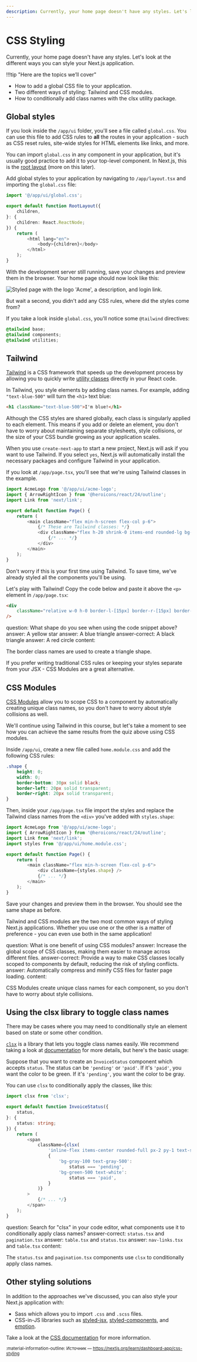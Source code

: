 ```yaml
---
description: Currently, your home page doesn't have any styles. Let's look at the different ways you can style your Next.js application.
---
```


# CSS Styling

Currently, your home page doesn't have any styles. Let's look at the different ways you can style your Next.js application.

!!!tip "Here are the topics we’ll cover"

-   How to add a global CSS file to your application.
-   Two different ways of styling: Tailwind and CSS modules.
-   How to conditionally add class names with the clsx utility package.

## Global styles

If you look inside the `/app/ui` folder, you'll see a file called `global.css`. You can use this file to add CSS rules to **all** the routes in your application - such as CSS reset rules, site-wide styles for HTML elements like links, and more.

You can import `global.css` in any component in your application, but it's usually good practice to add it to your top-level component. In Next.js, this is the [root layout](https://nextjs.org/docs/app/api-reference/file-conventions/layout#root-layouts) (more on this later).

Add global styles to your application by navigating to `/app/layout.tsx` and importing the `global.css` file:

```ts title="/app/layout.tsx" hl_lines="1"
import '@/app/ui/global.css';

export default function RootLayout({
    children,
}: {
    children: React.ReactNode;
}) {
    return (
        <html lang="en">
            <body>{children}</body>
        </html>
    );
}
```

With the development server still running, save your changes and preview them in the browser. Your home page should now look like this:

![Styled page with the logo 'Acme', a description, and login link.](home-page-with-tailwind.png)

But wait a second, you didn't add any CSS rules, where did the styles come from?

If you take a look inside `global.css`, you'll notice some `@tailwind` directives:

```css title="/app/ui/global.css"
@tailwind base;
@tailwind components;
@tailwind utilities;
```

## Tailwind

[Tailwind](https://tailwindcss.com/) is a CSS framework that speeds up the development process by allowing you to quickly write [utility classes](https://tailwindcss.com/docs/utility-first) directly in your React code.

In Tailwind, you style elements by adding class names. For example, adding `"text-blue-500"` will turn the `<h1>` text blue:

```html
<h1 className="text-blue-500">I'm blue!</h1>
```

Although the CSS styles are shared globally, each class is singularly applied to each element. This means if you add or delete an element, you don't have to worry about maintaining separate stylesheets, style collisions, or the size of your CSS bundle growing as your application scales.

When you use `create-next-app` to start a new project, Next.js will ask if you want to use Tailwind. If you select `yes`, Next.js will automatically install the necessary packages and configure Tailwind in your application.

If you look at `/app/page.tsx`, you'll see that we're using Tailwind classes in the example.

```ts title="/app/page.tsx"
import AcmeLogo from '@/app/ui/acme-logo';
import { ArrowRightIcon } from '@heroicons/react/24/outline';
import Link from 'next/link';

export default function Page() {
    return (
        <main className="flex min-h-screen flex-col p-6">
            {/* These are Tailwind classes: */}
            <div className="flex h-20 shrink-0 items-end rounded-lg bg-blue-500 p-4 md:h-52">
                {/* ... */}
            </div>
        </main>
    );
}
```

Don't worry if this is your first time using Tailwind. To save time, we've already styled all the components you'll be using.

Let's play with Tailwind! Copy the code below and paste it above the `<p>` element in `/app/page.tsx`:

```html title="/app/page.tsx"
<div
    className="relative w-0 h-0 border-l-[15px] border-r-[15px] border-b-[26px] border-l-transparent border-r-transparent border-b-black"
/>
```

<?quiz?>

question: What shape do you see when using the code snippet above?
answer: A yellow star
answer: A blue triangle
answer-correct: A black triangle
answer: A red circle
content:

<p>The border class names are used to create a triangle shape.</p>
<?/quiz?>

If you prefer writing traditional CSS rules or keeping your styles separate from your JSX - CSS Modules are a great alternative.

## CSS Modules

[CSS Modules](https://nextjs.org/docs/basic-features/built-in-css-support) allow you to scope CSS to a component by automatically creating unique class names, so you don't have to worry about style collisions as well.

We'll continue using Tailwind in this course, but let's take a moment to see how you can achieve the same results from the quiz above using CSS modules.

Inside `/app/ui`, create a new file called `home.module.css` and add the following CSS rules:

```css title="/app/ui/home.module.css"
.shape {
    height: 0;
    width: 0;
    border-bottom: 30px solid black;
    border-left: 20px solid transparent;
    border-right: 20px solid transparent;
}
```

Then, inside your `/app/page.tsx` file import the styles and replace the Tailwind class names from the `<div>` you've added with `styles.shape`:

```ts title="/app/page.tsx" hl_lines="4 9"
import AcmeLogo from '@/app/ui/acme-logo';
import { ArrowRightIcon } from '@heroicons/react/24/outline';
import Link from 'next/link';
import styles from '@/app/ui/home.module.css';

export default function Page() {
    return (
        <main className="flex min-h-screen flex-col p-6">
            <div className={styles.shape} />
            {/* ... */}
        </main>
    );
}
```

Save your changes and preview them in the browser. You should see the same shape as before.

Tailwind and CSS modules are the two most common ways of styling Next.js applications. Whether you use one or the other is a matter of preference - you can even use both in the same application!

<?quiz?>

question: What is one benefit of using CSS modules?
answer: Increase the global scope of CSS classes, making them easier to manage across different files.
answer-correct: Provide a way to make CSS classes locally scoped to components by default, reducing the risk of styling conflicts.
answer: Automatically compress and minify CSS files for faster page loading.
content:

<p>CSS Modules create unique class names for each component, so you don't have to worry about style collisions.</p>
<?/quiz?>

## Using the clsx library to toggle class names

There may be cases where you may need to conditionally style an element based on state or some other condition.

[`clsx`](https://www.npmjs.com/package/clsx) is a library that lets you toggle class names easily. We recommend taking a look at [documentation](https://github.com/lukeed/clsx) for more details, but here's the basic usage:

Suppose that you want to create an `InvoiceStatus` component which accepts `status`. The status can be `'pending'` or `'paid'`.
If it's `'paid'`, you want the color to be green. If it's `'pending'`, you want the color to be gray.

You can use `clsx` to conditionally apply the classes, like this:

```ts title="/app/ui/invoices/status.tsx" hl_lines="13-16"
import clsx from 'clsx';

export default function InvoiceStatus({
    status,
}: {
    status: string;
}) {
    return (
        <span
            className={clsx(
                'inline-flex items-center rounded-full px-2 py-1 text-sm',
                {
                    'bg-gray-100 text-gray-500':
                        status === 'pending',
                    'bg-green-500 text-white':
                        status === 'paid',
                }
            )}
        >
            {/* ... */}
        </span>
    );
}
```

<?quiz?>

question: Search for "clsx" in your code editor, what components use it to conditionally apply class names?
answer-correct: `status.tsx` and `pagination.tsx`
answer: `table.tsx` and `status.tsx`
answer: `nav-links.tsx` and `table.tsx`
content:

<p>The <code>status.tsx</code> and <code>pagination.tsx</code> components use <code>clsx</code> to conditionally apply class names.</p>
<?/quiz?>

## Other styling solutions

In addition to the approaches we've discussed, you can also style your Next.js application with:

-   Sass which allows you to import `.css` and `.scss` files.
-   CSS-in-JS libraries such as [styled-jsx](https://github.com/vercel/styled-jsx), [styled-components](https://github.com/vercel/next.js/tree/canary/examples/with-styled-components), and [emotion](https://github.com/vercel/next.js/tree/canary/examples/with-emotion).

Take a look at the [CSS documentation](https://nextjs.org/docs/app/building-your-application/styling) for more information.

<small>:material-information-outline: Источник &mdash; <https://nextjs.org/learn/dashboard-app/css-styling></small>
